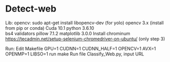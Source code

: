# Detect-web
Lib:
	opencv: sudo apt-get install libopencv-dev (for yolo)
	opencv 3.x (install from pip or conda)
	Cuda 10.1 
	python 3.6.10	
	bs4
	validators
	pillow 7.1.2
	matplotlib 3.0.0
Install chrominum
	https://tecadmin.net/setup-selenium-chromedriver-on-ubuntu/ (only step 3)

Run: 
	Edit Makefile 
		GPU=1
		CUDNN=1
		CUDNN_HALF=1
		OPENCV=1
		AVX=1
		OPENMP=1
		LIBSO=1
	run make
	Run file Classify_Web.py, input URL	
	
	
	
